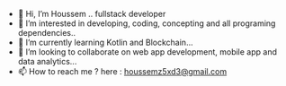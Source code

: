 - 👋 Hi, I’m Houssem .. fullstack developer
- 👀 I’m interested in developing, coding, concepting and all programing dependencies..
- 🌱 I’m currently learning Kotlin and Blockchain...
- 💞️ I’m looking to collaborate on web app development, mobile app and data analytics...
- 📫 How to reach me ? here : houssemz5xd3@gmail.com
